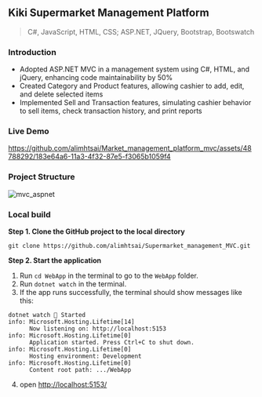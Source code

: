 ## Kiki Supermarket Management Platform
> C#, JavaScript, HTML, CSS; ASP.NET, JQuery, Bootstrap, Bootswatch

### Introduction
* Adopted ASP.NET MVC in a management system using C#, HTML, and jQuery, enhancing code maintainability by 50%
* Created Category and Product features, allowing cashier to add, edit, and delete selected items
* Implemented Sell and Transaction features, simulating cashier behavior to sell items, check transaction history, and print reports

### Live Demo
https://github.com/alimhtsai/Market_management_platform_mvc/assets/48788292/183e64a6-11a3-4f32-87e5-f3065b1059f4

### Project Structure
![mvc_aspnet](https://github.com/alimhtsai/Market_management_platform_mvc/assets/48788292/62339bfa-5326-4af3-aa3c-c487220aa697)

### Local build
<b>Step 1. Clone the GitHub project to the local directory</b>

`git clone https://github.com/alimhtsai/Supermarket_management_MVC.git`

<b>Step 2. Start the application</b>
1. Run `cd WebApp` in the terminal to go to the `WebApp` folder.
2. Run `dotnet watch` in the terminal.
3. If the app runs successfully, the terminal should show messages like this:
```shell
dotnet watch 🚀 Started
info: Microsoft.Hosting.Lifetime[14]
      Now listening on: http://localhost:5153
info: Microsoft.Hosting.Lifetime[0]
      Application started. Press Ctrl+C to shut down.
info: Microsoft.Hosting.Lifetime[0]
      Hosting environment: Development
info: Microsoft.Hosting.Lifetime[0]
      Content root path: .../WebApp
```
4. open [http://localhost:5153/](http://localhost:5153/)


